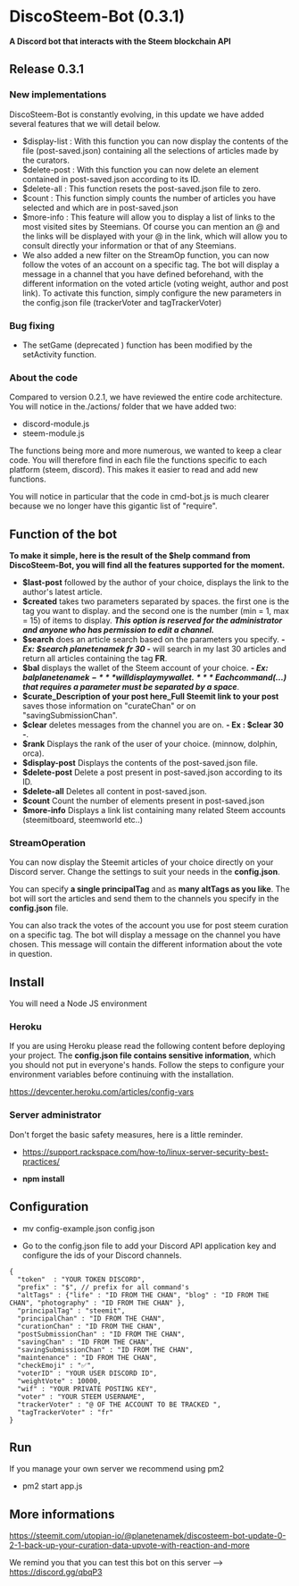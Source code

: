# DiscoSteem-Bot (0.3.1)

**A Discord bot that interacts with the Steem blockchain API**

## Release 0.3.1

### New implementations

DiscoSteem-Bot is constantly evolving, in this update we have added several features that we will detail below.

- $display-list : With this function you can now display the contents of the file (post-saved.json) containing all the selections of articles made by the curators.
- $delete-post : With this function you can now delete an element contained in post-saved.json according to its ID. 
- $delete-all : This function resets the post-saved.json file to zero.
- $count : This function simply counts the number of articles you have selected and which are in post-saved.json
- $more-info : This feature will allow you to display a list of links to the most visited sites by Steemians. Of course you can mention an @ and the links will be displayed with your @ in the link, which will allow you to consult directly your information or that of any Steemians.
- We also added a new filter on the StreamOp function, you can now follow the votes of an account on a specific tag. The bot will display a message in a channel that you have defined beforehand, with the different information on the voted article (voting weight, author and post link). To activate this function, simply configure the new parameters in the config.json file (trackerVoter and tagTrackerVoter)

### Bug fixing

- The setGame (deprecated ) function has been modified by the setActivity function.

### About the code

Compared to version 0.2.1, we have reviewed the entire code architecture. You will notice in the./actions/ folder that we have added two: 

- discord-module.js
- steem-module.js

The functions being more and more numerous, we wanted to keep a clear code. You will therefore find in each file the functions specific to each platform (steem, discord). This makes it easier to read and add new functions. 

You will notice in particular that the code in cmd-bot.js is much clearer because we no longer have this gigantic list of "require".

## Function of the bot

**To make it simple, here is the result of the **$help** command from DiscoSteem-Bot, you will find all the features supported for the moment.**

- **$last-post** followed by the author of your choice, displays the link to the author's latest article.
- **$created** takes two parameters separated by spaces. the first one is the tag you want to display.
and the second one is the number (min = 1, max = 15) of items to display. 
***This option is reserved for the administrator and anyone who has permission to edit a channel.***
- **$search** does an article search based on the parameters you specify. ***- Ex: $search planetenamek fr 30 -*** will search in my last 30 articles and return all articles containing the tag **FR**.
- **$bal** displays the wallet of the Steem account of your choice. ***- Ex: $bal planetenamek -*** will display my wallet.
***Each command ($...) that requires a parameter must be separated by a space***.
- **$curate_Description of your post here_Full Steemit link to your post** saves those information on "curateChan" or on "savingSubmissionChan".
- **$clear** deletes messages from the channel you are on. **- Ex : $clear 30 -**.
- **$rank** Displays the rank of the user of your choice. (minnow, dolphin, orca).
- **$display-post** Displays the contents of the post-saved.json file.
- **$delete-post** Delete a post present in post-saved.json according to its ID.
- **$delete-all** Deletes all content in post-saved.json.
- **$count** Count the number of elements present in post-saved.json
- **$more-info** Displays a link list containing many related Steem accounts (steemitboard, steemworld etc..) 

### StreamOperation

You can now display the Steemit articles of your choice directly on your Discord server. Change the settings to suit your needs in the **config.json**.

You can specify **a single principalTag** and as **many altTags as you like**. The bot will sort the articles and send them to the channels you specify in the **config.json** file.

You can also track the votes of the account you use for post steem curation on a specific tag. The bot will display a message on the channel you have chosen. This message will contain the different information about the vote in question.

## Install 

You will need a Node JS environment 

### Heroku

If you are using Heroku please read the following content before deploying your project. The **config.json file contains sensitive information**, which you should not put in everyone's hands. Follow the steps to configure your environment variables before continuing with the installation.

https://devcenter.heroku.com/articles/config-vars

### Server administrator

Don't forget the basic safety measures, here is a little reminder.

- https://support.rackspace.com/how-to/linux-server-security-best-practices/

- **npm install**

## Configuration

- mv config-example.json config.json

- Go to the config.json file to add your Discord API application key and configure the ids of your Discord channels.

```
{ 
  "token"  : "YOUR TOKEN DISCORD", 
  "prefix" : "$", // prefix for all command's
  "altTags" : {"life" : "ID FROM THE CHAN", "blog" : "ID FROM THE CHAN", "photography" : "ID FROM THE CHAN" },
  "principalTag" : "steemit",
  "principalChan" : "ID FROM THE CHAN",
  "curationChan" : "ID FROM THE CHAN",
  "postSubmissionChan" : "ID FROM THE CHAN",
  "savingChan" : "ID FROM THE CHAN",
  "savingSubmissionChan" : "ID FROM THE CHAN",
  "maintenance" : "ID FROM THE CHAN",
  "checkEmoji" : "✅",
  "voterID" : "YOUR USER DISCORD ID",
  "weightVote" : 10000,
  "wif" : "YOUR PRIVATE POSTING KEY",
  "voter" : "YOUR STEEM USERNAME",
  "trackerVoter" : "@ OF THE ACCOUNT TO BE TRACKED ",
  "tagTrackerVoter" : "fr"
}
```

## Run 

If you manage your own server we recommend using pm2

- pm2 start app.js

## More informations

https://steemit.com/utopian-io/@planetenamek/discosteem-bot-update-0-2-1-back-up-your-curation-data-upvote-with-reaction-and-more

We remind you that you can test this bot on this server --> https://discord.gg/qbqP3
